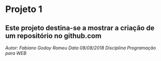 # Projeto 1
## Este projeto destina-se a mostrar a criação de um repositório no github.com

*Autor: Fabiano Godoy Romeu*
*Data 08/08/2018*
*Disciplina Programação para WEB*